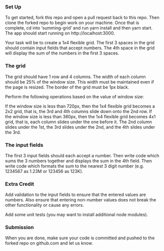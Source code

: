 ### Set Up

To get started, fork this repo and open a pull request back to this repo.
Then clone the forked repo to begin work on your machine.
Once that is complete, cd into ‘summing-grid’ and run yarn install and then yarn start. The app should start running on http://localhost:3000.

Your task will be to create a 1x4 flexible grid. The first 3 spaces in the grid should contain input fields that accept numbers. The 4th space in the grid will display the sum of the numbers in the first 3 spaces.

### The grid

The grid should have 1 row and 4 columns. The width of each column should be 25% of the window size. This width must be maintained even if the page is resized. The border of the grid must be 1px black.

Perform the following operations based on the value of window size:

If the window size is less than 720px, then the 1x4 flexible grid becomes a 2x2 grid, that is, the 3rd and 4th columns slide down onto the 2nd row.
If the window size is less than 360px, then the 1x4 flexible grid becomes 4x1 grid, that is, each column slides under the one before it. The 2nd column slides under the 1st, the 3rd slides under the 2nd, and the 4th slides under the 3rd.

### The input fields

The first 3 input fields should each accept a number. Then write code which sums the 3 numbers together and displays the sum in the 4th field. Then write code which formats the sum to the nearest 3 digit number (e.g. 1234567 as 1.23M or 123456 as 123K).

### Extra Credit

Add validation to the input fields to ensure that the entered values are numbers. Also ensure that entering non-number values does not break the other functionality or cause any errors.

Add some unit tests (you may want to install additional node modules).


### Submission

When you are done, make sure your code is committed and pushed to the forked repo on github.com and let us know.
